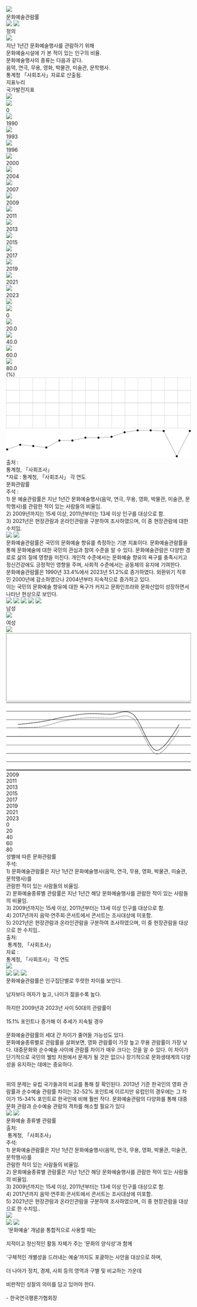 <div class="frame-1">
  <img class="image-1" src="image-10.png" />
  <div class="rectangle-1"></div>
  <div class="div">문화예술관람률</div>
  <div class="rectangle-2"></div>
  <img class="pngwing-com-11-2" src="pngwing-com-11-20.png" />
  <img class="_20869-2-1" src="_20869-2-10.png" />
  <div class="div2">정의</div>
  <img class="_20869-1" src="_20869-10.png" />
  <div class="_1">
    지난 1년간 문화예술행사를 관람하기 위해
    <br />
    문화예술시설에 가 본 적이 있는 인구의 비율.
    <br />
    문화예술행사의 종류는 다음과 같다.
    <br />
    음악, 연극, 무용, 영화, 박물관, 미술관, 문학행사.
    <br />
    통계청 「사회조사」자료로 산출됨.
  </div>
  <div class="div3">
    지표누리
    <br />
    국가발전지표
  </div>
  <img class="vector" src="vector0.svg" />
  <div class="group2">
    <div class="group3">
      <img class="vector2" src="vector1.svg" />
      <div class="_0">0</div>
    </div>
    <div class="group4">
      <img class="vector3" src="vector2.svg" />
      <div class="_1990">1990</div>
    </div>
    <div class="group5">
      <img class="vector4" src="vector3.svg" />
      <div class="_1993">1993</div>
    </div>
    <div class="group6">
      <img class="vector5" src="vector4.svg" />
      <div class="_1996">1996</div>
    </div>
    <div class="group6">
      <img class="vector6" src="vector5.svg" />
      <div class="_2000">2000</div>
    </div>
    <div class="group7">
      <img class="vector7" src="vector6.svg" />
      <div class="_2004">2004</div>
    </div>
    <div class="group8">
      <img class="vector8" src="vector7.svg" />
      <div class="_2007">2007</div>
    </div>
    <div class="group9">
      <img class="vector9" src="vector8.svg" />
      <div class="_2009">2009</div>
    </div>
    <div class="group10">
      <img class="vector10" src="vector9.svg" />
      <div class="_2011">2011</div>
    </div>
    <div class="group11">
      <img class="vector11" src="vector10.svg" />
      <div class="_2013">2013</div>
    </div>
    <div class="group12">
      <img class="vector12" src="vector11.svg" />
      <div class="_2015">2015</div>
    </div>
    <div class="group9">
      <img class="vector13" src="vector12.svg" />
      <div class="_2017">2017</div>
    </div>
    <div class="group13">
      <img class="vector14" src="vector13.svg" />
      <div class="_2019">2019</div>
    </div>
    <div class="group12">
      <img class="vector15" src="vector14.svg" />
      <div class="_2021">2021</div>
    </div>
    <div class="group4">
      <img class="vector16" src="vector15.svg" />
      <div class="_2023">2023</div>
    </div>
  </div>
  <img class="vector17" src="vector16.svg" />
  <div class="group14">
    <div class="group15">
      <img class="vector18" src="vector17.svg" />
      <div class="_02">0</div>
    </div>
    <div class="group16">
      <img class="vector19" src="vector18.svg" />
      <div class="_20-0">20.0</div>
    </div>
    <div class="group17">
      <img class="vector20" src="vector19.svg" />
      <div class="_40-0">40.0</div>
    </div>
    <div class="group16">
      <img class="vector21" src="vector20.svg" />
      <div class="_60-0">60.0</div>
    </div>
    <div class="group18">
      <img class="vector22" src="vector21.svg" />
      <div class="_80-0">80.0</div>
      <div class="div4">(%)</div>
    </div>
  </div>
  <img class="group19" src="group24.svg" />
  <img class="group20" src="group25.svg" />
  <div class="div5">
    <span>
      <span class="div-5-span">
        출처 :
        <br />
      </span>
      <span class="div-5-span2">
        통계청, 「사회조사」
        <br />
        *자료 : 통계청, 「사회조사」 각 연도
      </span>
    </span>
  </div>
  <div class="div6">문화관람률</div>
  <div class="_1-1-2-2009-15-2011-13-3-2021">
    <span>
      <span class="_1-1-2-2009-15-2011-13-3-2021-span">
        주석 :
        <br />
      </span>
      <span class="_1-1-2-2009-15-2011-13-3-2021-span2">
        1) 문 예술관람률은 지난 1년간 문화예술행사(음악, 연극, 무용, 영화,
        박물관, 미술관, 문학행사)를 관람한 적이 있는 사람들의 비율임.
        <br />
        2) 2009년까지는 15세 이상, 2011년부터는 13세 이상 인구를 대상으로 함.
        <br />
        3) 2021년은 현장관람과 온라인관람을 구분하여 조사하였으며, 이 중
        현장관람에 대한 수치임.
      </span>
    </span>
  </div>
  <img class="pngwing-com-11-1" src="pngwing-com-11-10.png" />
  <img class="pngwing-com-11-22" src="pngwing-com-11-21.png" />
  <div class="rectangle-22"></div>
  <div class="div7">
    문화예술관람률은 국민의 문화예술 향유를 측정하는 기본 지표이다.
    문화예술관람률을 통해 문화예술에 대한 국민의 관심과 참여 수준을 알 수 있다.
    문화예술관람은 다양한 경로로 삶의 질에 영향을 미친다. 개인적 수준에서는
    문화예술 향유의 욕구를 충족시키고 정신건강에도 긍정적인 영향을 주며, 사회적
    수준에서는 공동체의 유지에 기여한다.
  </div>
  <div class="_1990-33-4-2023-51-2-2000-2004">
    문화예술관람률은 1990년 33.4%에서 2023년 51.2%로 증가하였다. 외환위기 직후인
    2000년에 감소하였으나 2004년부터 지속적으로 증가하고 있다.
    <br />
    이는 국민의 문화예술 향유에 대한 욕구가 커지고 문화인프라와 문화산업이
    성장하면서 나타난 현상으로 보인다. 
  </div>
  <img class="_02071-1" src="_02071-10.png" />
  <img class="_02076-1" src="_02076-10.png" />
  <img class="_20192-1" src="_20192-10.png" />
  <img class="_02071-2" src="_02071-20.png" />
  <img class="_02074-1" src="_02074-10.png" />
  <div class="group21">
    <div class="group22">
      <div class="group23">
        <div class="div8">남성</div>
      </div>
      <img class="vector23" src="vector22.svg" />
    </div>
    <div class="group24">
      <div class="group23">
        <div class="div9">여성</div>
      </div>
      <img class="vector24" src="vector23.svg" />
    </div>
  </div>
  <div class="group25">
    <img class="vector25" src="vector24.svg" />
    <img class="group26" src="group32.svg" />
    <div class="group27">
      <div class="group28">
        <div class="_20092">2009</div>
      </div>
      <div class="group29">
        <div class="_20112">2011</div>
      </div>
      <div class="group28">
        <div class="_20132">2013</div>
      </div>
      <div class="group28">
        <div class="_20152">2015</div>
      </div>
      <div class="group28">
        <div class="_20172">2017</div>
      </div>
      <div class="group28">
        <div class="_20192">2019</div>
      </div>
      <div class="group28">
        <div class="_20212">2021</div>
      </div>
      <div class="group28">
        <div class="_20232">2023</div>
      </div>
      <div class="group30">
        <div class="_03">0</div>
      </div>
      <div class="group31">
        <div class="_20">20</div>
      </div>
      <div class="group31">
        <div class="_40">40</div>
      </div>
      <div class="group31">
        <div class="_60">60</div>
      </div>
      <div class="group31">
        <div class="_80">80</div>
      </div>
    </div>
  </div>
  <div class="div10">성별에 따른 문화관람률</div>
  <div class="_1-1-2-1-3-2009-15-2011-13-4-2017-5-2021">
    <span>
      <span class="_1-1-2-1-3-2009-15-2011-13-4-2017-5-2021-span">
        주석: 
        <br />
      </span>
      <span class="_1-1-2-1-3-2009-15-2011-13-4-2017-5-2021-span2">
        1) 문화예술관람률은 지난 1년간 문화예술행사(음악, 연극, 무용, 영화,
        박물관, 미술관, 문학행사)를
        <br />
        관람한 적이 있는 사람들의 비율임.
        <br />
        2) 문화예술종류별 관람률은 지난 1년간 해당 문화예술행사를 관람한 적이
        있는 사람들의 비율임.
        <br />
        3) 2009년까지는 15세 이상, 2011년부터는 13세 이상 인구를 대상으로 함.
        <br />
        4) 2017년까지 음악·연주회·콘서트에서 콘서트는 조사대상에 미포함.
        <br />
        5) 2021년은 현장관람과 온라인관람을 구분하여 조사하였으며, 이 중
        현장관람을 대상으로 한 수치임..
      </span>
    </span>
  </div>
  <div class="div11">
    <span>
      <span class="div-11-span">
        출처:
        <br />
      </span>
      <span class="div-11-span2"> 통계청, 「사회조사」</span>
      <span class="div-11-span3">
        <br />
        자료 :
        <br />
      </span>
      <span class="div-11-span4">
        통계청, 「사회조사」 각 연도
        <br />
      </span>
    </span>
  </div>
  <img class="pngwing-com-11-3" src="pngwing-com-11-30.png" />
  <div class="rectangle-4"></div>
  <img class="_20513-1" src="_20513-10.png" />
  <img class="pngwing-com-11-12" src="pngwing-com-11-11.png" />
  <img class="exhibition-8431913-1920-1" src="exhibition-8431913-1920-10.png" />
  <div class="rectangle-3"></div>
  <div class="_2009-2023-50-15-1">
    문화예술관람률은 인구집단별로 뚜렷한 차이를 보인다.
    <br />
    <br />
    남자보다 여자가 높고, 나이가 젊을수록 높다.
    <br />
    <br />
    하지만 2009년과 2023년 사이 50대의 관람률이
    <br />
    <br />
    15.1% 포인트나 증가해 이 추세가 지속될 경우
    <br />
    <br />
    문화예술관람률의 세대 간 차이가 줄어들 가능성도 있다.
  </div>
  <div class="_2013-32-52-15-34">
    문화예술종류별로 관람률을 살펴보면, 영화 관람률이 가장 높고 무용 관람률이
    가장 낮다. 대중문화와 순수예술 사이에 관람률 차이가 매우 크다는 것을 알 수
    있다. 이 차이가 단기적으로 국민의 웰빙 차원에서 문제가 될 것은 없으나
    장기적으로 문화생태계의 다양성을 유지하는 데에는 중요하다.
    <br />
    <br />
    <br />
    위의 문제는 유럽 국가들과의 비교를 통해 잘 확인된다. 2013년 기준 한국인의
    영화 관람률과 순수예술 관람률 차이는 32-52% 포인트에 이르지만 유럽인의
    경우에는 그 차이가 15-34% 포인트로 한국인에 비해 훨씬 작다. 문화예술관람의
    다양화를 통해 대중문화 관람과 순수예술 관람의 격차를 해소할 필요가 있다
  </div>
  <img class="_1598-1" src="_1598-10.png" />
  <img class="image-3" src="image-30.png" />
  <div class="div12">문화예술 종류별 관람률</div>
  <div class="div13">
    <span>
      <span class="div-13-span">
        출처:
        <br />
      </span>
      <span class="div-13-span2">
         통계청, 「사회조사」
        <br />
      </span>
    </span>
  </div>
  <div class="_1-1-2-1-3-2009-15-2011-13-4-2017-5-20212">
    <span>
      <span class="_1-1-2-1-3-2009-15-2011-13-4-2017-5-20212-span">
        주석: 
        <br />
      </span>
      <span class="_1-1-2-1-3-2009-15-2011-13-4-2017-5-20212-span2">
        1) 문화예술관람률은 지난 1년간 문화예술행사(음악, 연극, 무용, 영화,
        박물관, 미술관, 문학행사)를
        <br />
        관람한 적이 있는 사람들의 비율임.
        <br />
        2) 문화예술종류별 관람률은 지난 1년간 해당 문화예술행사를 관람한 적이
        있는 사람들의 비율임.
        <br />
        3) 2009년까지는 15세 이상, 2011년부터는 13세 이상 인구를 대상으로 함.
        <br />
        4) 2017년까지 음악·연주회·콘서트에서 콘서트는 조사대상에 미포함.
        <br />
        5) 2021년은 현장관람과 온라인관람을 구분하여 조사하였으며, 이 중
        현장관람을 대상으로 한 수치임..
      </span>
    </span>
  </div>
  <img class="image-4" src="image-40.png" />
  <div class="rectangle-32"></div>
  <img class="_20513-2-1" src="_20513-2-10.png" />
  <img class="_02076-2" src="_02076-20.png" />
  <div class="div14">
     ‘문화예술’ 개념을 통합적으로 사용할 때는
    <br />
    <br />
    지적이고 정신적인 활동 자체가 주는 ‘문화의 양식성’과 함께
    <br />
    <br />
    ‘구체적인 개별성을 드러내는 예술’까지도 포괄하는 사안을 대상으로 하며,
    <br />
    <br />
    더 나아가 정치, 경제, 사회 등의 영역과 구별 및 비교하는 가운데
    <br />
    <br />
    비판적인 성찰의 의미를 담고 있어야 한다.
    <br />
    <br />
    - 한국연극평론가협회장
  </div>
</div>
